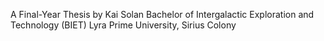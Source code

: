 A Final-Year Thesis by Kai Solan
Bachelor of Intergalactic Exploration and Technology (BIET)
Lyra Prime University, Sirius Colony
